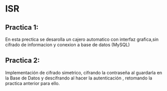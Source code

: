 # ISR
## Practica 1:
En esta prectica se desarolla un cajero automatico con interfaz grafica,sin cifrado de informacion y conexion a base de datos (MySQL)
## Practica 2:
Implementación de cifrado simetrico, cifrando la contraseña al guardarla en la Base de Datos y descifrando al hacer la autenticación , retomando la practica anterior para ello.